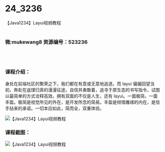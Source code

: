 # 24_3236
【Java1234】Layui视频教程
<br/></br>
<h3>微:mukewang8 资源编号：523236</h3>
<br/></br>
<h3>课程介绍：</h3>
<p>身处在前端社区的繁荣之下，我们都在有意或无意地追逐。而 <a title="查看与 layui 相关的文章" target="_blank">layui</a> 偏偏回望当初，奔赴在返璞归真的漫漫征途，自信并勇敢着，追寻于原生态的书写指令，试图以最简单的方式诠释高效。拥有双面的不仅是人生，还有 layui。一面极简，一面丰盈。极简是视觉所见的外在，是开发所念的简易。丰盈是倾情雕琢的内在，是信手拈来的承诺。一切本应如此，简而全，双重体验。</p>
<p><img src="https://www.ko996.com/wp-content/uploads/img/2018/08/1-2-300x235.png" alt="【Java1234】Layui视频教程"></p>
<h3>课程截图：</h3>
<p><img src="https://www.ko996.com/wp-content/uploads/img/2018/08/2-3.png" alt="【Java1234】Layui视频教程"></p>
